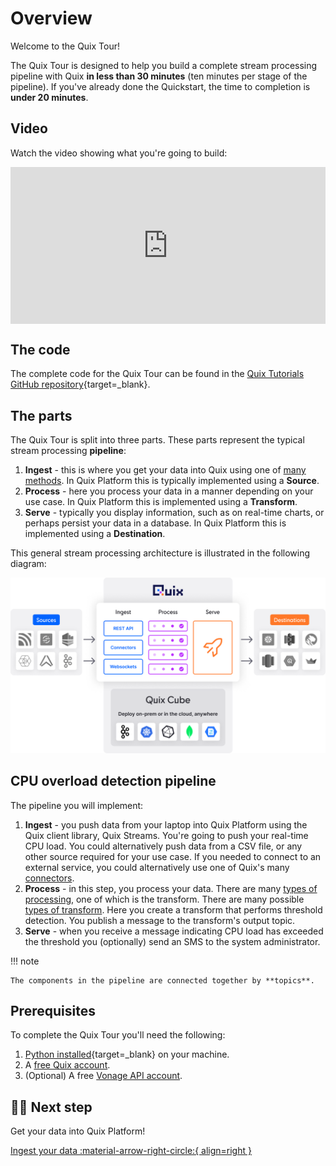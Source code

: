 # Overview

Welcome to the Quix Tour! 

The Quix Tour is designed to help you build a complete stream processing pipeline with Quix **in less than 30 minutes** (ten minutes per stage of the pipeline). If you've already done the Quickstart, the time to completion is **under 20 minutes**. 

## Video

Watch the video showing what you're going to build:

<div style="position: relative; padding-bottom: 49.77477477477478%; height: 0;"><iframe src="https://www.loom.com/embed/5b0a88d2185c4cfea8fd2917d3898964?sid=7ea745ef-6dee-45ca-b6db-1fb450b671c8" frameborder="0" webkitallowfullscreen mozallowfullscreen allowfullscreen style="position: absolute; top: 0; left: 0; width: 100%; height: 100%;"></iframe></div>

## The code

The complete code for the Quix Tour can be found in the [Quix Tutorials GitHub repository](https://github.com/quixio/tutorial-code/tree/main/quixtour){target=_blank}.

## The parts

The Quix Tour is split into three parts. These parts represent the typical stream processing **pipeline**:

1. **Ingest** - this is where you get your data into Quix using one of [many methods](../ingest-data.md). In Quix Platform this is typically implemented using a **Source**.
2. **Process** - here you process your data in a manner depending on your use case. In Quix Platform this is implemented using a **Transform**.
3. **Serve** - typically you display information, such as on real-time charts, or perhaps persist your data in a database. In Quix Platform this is implemented using a **Destination**.

This general stream processing architecture is illustrated in the following diagram:

![Stream Processing Architecture](../images/stream-processing-architecture.png)

## CPU overload detection pipeline

The pipeline you will implement:

1. **Ingest** - you push data from your laptop into Quix Platform using the Quix client library, Quix Streams. You're going to push your real-time CPU load. You could alternatively push data from a CSV file, or any other source required for your use case. If you needed to connect to an external service, you could alternatively use one of Quix's many [connectors](../connectors/index.md).
2. **Process** - in this step, you process your data. There are many [types of processing](../concepts/types-of-processing.md), one of which is the transform. There are many possible [types of transform](../concepts/types-of-transform.md). Here you create a transform that performs threshold detection. You publish a message to the transform's output topic. 
3. **Serve** - when you receive a message indicating CPU load has exceeded the threshold you (optionally) send an SMS to the system administrator.

!!! note

    The components in the pipeline are connected together by **topics**.

## Prerequisites

To complete the Quix Tour you'll need the following:

1. [Python installed](https://www.python.org/downloads/){target=_blank} on your machine.
2. A [free Quix account](https://portal.platform.quix.ai/self-sign-up).
3. (Optional) A free [Vonage API account](https://developer.vonage.com/sign-up).

## 🏃‍♀️ Next step

Get your data into Quix Platform!

[Ingest your data :material-arrow-right-circle:{ align=right }](./ingest-push.md)
